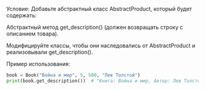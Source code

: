 Условие:
Добавьте абстрактный класс AbstractProduct, который будет содержать:

Абстрактный метод get_description() (должен возвращать строку с описанием товара).

Модифицируйте классы, чтобы они наследовались от AbstractProduct и реализовывали get_description().

Пример использования:

```python
book = Book("Война и мир", 5, 500, "Лев Толстой")
print(book.get_description())  # "Книга: Война и мир, Автор: Лев Толстой"
```

